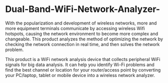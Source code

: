 # Dual-Band-WiFi-Network-Analyzer-
With the popularization and development of wireless networks, more and more equipment terminals communicate by accessing wireless Wifi hotspots, causing the network environment to become more complex and changeable. This product analyzes the method of optimizing the network by checking the network connection in real time, and then solves the network problem.


This product is a WiFi network analysis device that collects peripheral WiFi signals for big data analysis. It can help you identify Wi-Fi problems and find the best channel or location for your router/access point by converting your PC/laptop, tablet or mobile device into a wireless network analyzer.
